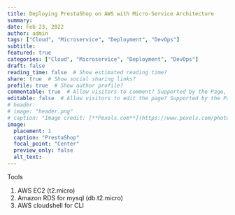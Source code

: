 ```yaml
---
title: Deploying PrestaShop on AWS with Micro-Service Architecture
summary:
date: Feb 23, 2022
author: admin
tags: ["Cloud", "Microservice", "Deployment", "DevOps"]
subtitle:
featured: true
categories: ["Cloud", "Microservice", "Deployment", "DevOps"]
draft: false
reading_time: false  # Show estimated reading time?
share: true  # Show social sharing links?
profile: true  # Show author profile?
commentable: true  # Allow visitors to comment? Supported by the Page, Post, and Docs content types.
editable: false  # Allow visitors to edit the page? Supported by the Page, Post, and Docs content types.
# header:
# image: "header.png"
# caption: "Image credit: [**Pexels.com**](https://www.pexels.com/photo/close-up-photo-of-cookies-3095041/)"
image:
  placement: 1
  caption: "PrestaShop"
  focal_point: "Center"
  preview_only: false
  alt_text: 
---
```

Tools

1. AWS EC2 (t2.micro)
2. Amazon RDS for mysql (db.t2.micro) 
3. AWS cloudshell for CLI
